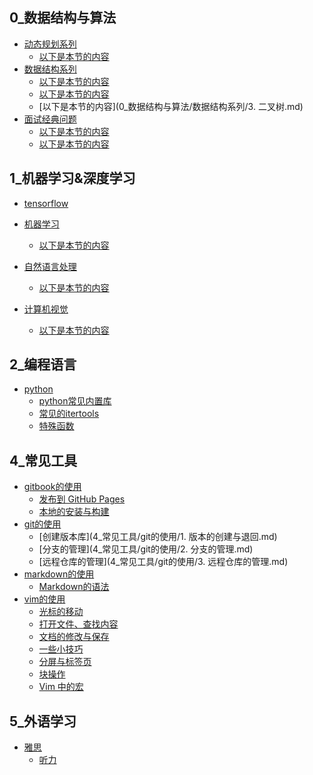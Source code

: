 
## 0_数据结构与算法

- [动态规划系列]()
    - [以下是本节的内容](0_数据结构与算法/动态规划系列/2.栈.md)
- [数据结构系列]()
    - [以下是本节的内容](0_数据结构与算法/数据结构系列/1.数组.md)
    - [以下是本节的内容](0_数据结构与算法/数据结构系列/2.栈.md)
    - [以下是本节的内容](0_数据结构与算法/数据结构系列/3. 二叉树.md)
- [面试经典问题]()
    - [以下是本节的内容](0_数据结构与算法/面试经典问题/1.股票问题.md)
    - [以下是本节的内容](0_数据结构与算法/面试经典问题/2.背包问题.md)

## 1_机器学习&深度学习

- [tensorflow](1_机器学习&深度学习/tensorflow/README.md)

- [机器学习]()
    - [以下是本节的内容](1_机器学习&深度学习/机器学习/ML.md)
- [自然语言处理]()
    - [以下是本节的内容](1_机器学习&深度学习/自然语言处理/NLP.md)
- [计算机视觉]()
    - [以下是本节的内容](1_机器学习&深度学习/计算机视觉/CV.md)

## 2_编程语言

- [python]()
    - [python常见内置库](2_编程语言/python/1.python内置库.md)
    - [常见的itertools](2_编程语言/python/2.常见的itertools.md)
    - [特殊函数](2_编程语言/python/3.特殊函数.md)

## 4_常见工具

- [gitbook的使用]()
    - [发布到 GitHub Pages](4_常见工具/gitbook的使用/发布至github.md)
    - [本地的安装与构建](4_常见工具/gitbook的使用/本地的安装与构建.md)
- [git的使用]()
    - [创建版本库](4_常见工具/git的使用/1. 版本的创建与退回.md)
    - [分支的管理](4_常见工具/git的使用/2. 分支的管理.md)
    - [远程仓库的管理](4_常见工具/git的使用/3. 远程仓库的管理.md)
- [markdown的使用]()
    - [Markdown的语法](4_常见工具/markdown的使用/Markdown的语法.md)
- [vim的使用]()
    - [光标的移动](4_常见工具/vim的使用/1.光标的移动.md)
    - [打开文件、查找内容](4_常见工具/vim的使用/2.打开文件、查找内容.md)
    - [文档的修改与保存](4_常见工具/vim的使用/3.文档的修改与保存.md)
    - [一些小技巧](4_常见工具/vim的使用/4.一些小技巧.md)
    - [分屏与标签页](4_常见工具/vim的使用/5.分屏与标签页.md)
    - [块操作](4_常见工具/vim的使用/6.块操作.md)
    - [Vim 中的宏](4_常见工具/vim的使用/7.vim宏.md)

## 5_外语学习

- [雅思]()
    - [听力](5_外语学习/雅思/听力.md)